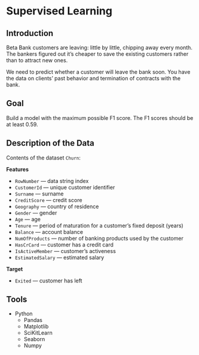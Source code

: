 # Supervised Learning

## Introduction

Beta Bank customers are leaving: little by little, chipping away every month. The bankers figured out it’s cheaper to save the existing customers rather than to attract new ones.

We need to predict whether a customer will leave the bank soon. You have the data on clients’ past behavior and termination of contracts with the bank.

## Goal

Build a model with the maximum possible F1 score. The F1 scores should be at least 0.59.

## Description of the Data

Contents of the dataset `Churn`:

**Features**

- `RowNumber` — data string index
- `CustomerId` — unique customer identifier
- `Surname` — surname
- `CreditScore` — credit score
- `Geography` — country of residence
- `Gender` — gender
- `Age` — age
- `Tenure` — period of maturation for a customer’s fixed deposit (years)
- `Balance` — account balance
- `NumOfProducts` — number of banking products used by the customer
- `HasCrCard` — customer has a credit card
- `IsActiveMember` — customer’s activeness
- `EstimatedSalary` — estimated salary

**Target**

- `Exited` — сustomer has left

## Tools

- Python
  - Pandas
  - Matplotlib
  - SciKitLearn
  - Seaborn
  - Numpy
